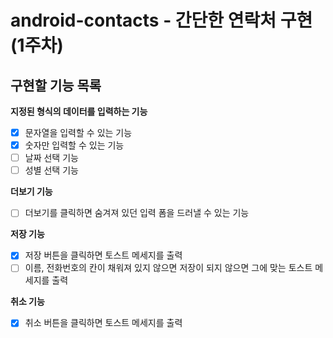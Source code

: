 # android-contacts - 간단한 연락처 구현(1주차)
## 구현할 기능 목록

**지정된 형식의 데이터를 입력하는 기능**
- [x]  문자열을 입력할 수 있는 기능
- [x]  숫자만 입력할 수 있는 기능
- [ ]  날짜 선택 기능
- [ ]  성별 선택 기능

**더보기 기능**
- [ ]  더보기를 클릭하면 숨겨져 있던 입력 폼을 드러낼 수 있는 기능

**저장 기능**
- [x]  저장 버튼을 클릭하면 토스트 메세지를 출력
- [ ]  이름, 전화번호의 칸이 채워져 있지 않으면 저장이 되지 않으면 그에 맞는 토스트 메세지를 출력

**취소 기능**
- [x]  취소 버튼을 클릭하면 토스트 메세지를 출력